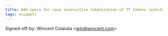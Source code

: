 ```yaml
---
title: Add specs for case insensitive tokenization of TT tokens (wikitext, 93ceb30)
tags: snippets
---
```


Signed-off-by: Wincent Colaiuta &lt;win@wincent.com&gt;
